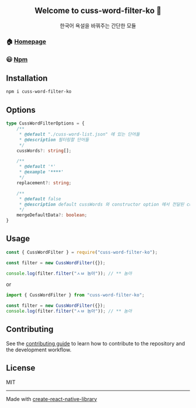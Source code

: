 <h2 align="center">Welcome to cuss-word-filter-ko 👋</h2>
<div align="center">
    <p>한국어 욕설을 바꿔주는 간단한 모듈</p>
</div>

### 🏠 [Homepage](https://github.com/Kwonkunkun/cuss-word-filter-ko)
### 😃 [Npm](https://www.npmjs.com/package/cuss-word-filter-ko)
  
## Installation

```sh
npm i cuss-word-filter-ko
```

## Options
```ts
type CussWordFilterOptions = {
    /**
     * @default "./cuss-word-list.json" 에 있는 단어들
     * @description 필터링할 단어들
     */
    cussWords?: string[];

    /**
     * @default '*'
     * @example '****'
     */
    replacement?: string;

    /**
     * @default false
     * @description default cussWords 와 constructor option 에서 전달된 cussWords 를 합칠지 여부
     */
    mergeDefaultData?: boolean;
}
```

## Usage

```js
const { CussWordFilter } = require("cuss-word-filter-ko");

const filter = new CussWordFilter({});

console.log(filter.filter("ㅅㅂ 놈아")); // ** 놈아
````

or

```ts
import { CussWordFilter } from "cuss-word-filter-ko";

const filter = new CussWordFilter({});
console.log(filter.filter("ㅅㅂ 놈아")); // ** 놈아
```

## Contributing

See the [contributing guide](CONTRIBUTING.md) to learn how to contribute to the repository and the development workflow.

## License

MIT

---

Made with [create-react-native-library](https://github.com/callstack/react-native-builder-bob)